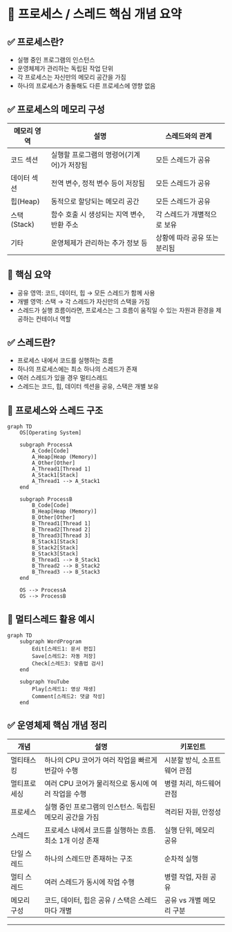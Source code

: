 # 🧠 프로세스 / 스레드 핵심 개념 요약

## ✅ 프로세스란?
- 실행 중인 프로그램의 인스턴스
- 운영체제가 관리하는 독립된 작업 단위
- 각 프로세스는 자신만의 메모리 공간을 가짐
- 하나의 프로세스가 충돌해도 다른 프로세스에 영향 없음

## ✅ 프로세스의 메모리 구성

| 메모리 영역     | 설명                                      | 스레드와의 관계               |
|----------------|-------------------------------------------|-------------------------------|
| 코드 섹션      | 실행할 프로그램의 명령어(기계어)가 저장됨 | 모든 스레드가 공유            |
| 데이터 섹션    | 전역 변수, 정적 변수 등이 저장됨          | 모든 스레드가 공유            |
| 힙(Heap)       | 동적으로 할당되는 메모리 공간             | 모든 스레드가 공유            |
| 스택(Stack)    | 함수 호출 시 생성되는 지역 변수, 반환 주소 | 각 스레드가 개별적으로 보유   |
| 기타           | 운영체제가 관리하는 추가 정보 등          | 상황에 따라 공유 또는 분리됨  |

## 🧠 핵심 요약
- 공유 영역: 코드, 데이터, 힙 → 모든 스레드가 함께 사용
- 개별 영역: 스택 → 각 스레드가 자신만의 스택을 가짐
- 스레드가 실행 흐름이라면, 프로세스는 그 흐름이 움직일 수 있는 자원과 환경을 제공하는 컨테이너 역할

## ✅ 스레드란?
- 프로세스 내에서 코드를 실행하는 흐름
- 하나의 프로세스에는 최소 하나의 스레드가 존재
- 여러 스레드가 있을 경우 멀티스레드
- 스레드는 코드, 힙, 데이터 섹션을 공유, 스택은 개별 보유

## 🧩 프로세스와 스레드 구조
```mermaid
graph TD
    OS[Operating System]

    subgraph ProcessA
        A_Code[Code]
        A_Heap[Heap (Memory)]
        A_Other[Other]
        A_Thread1[Thread 1]
        A_Stack1[Stack]
        A_Thread1 --> A_Stack1
    end

    subgraph ProcessB
        B_Code[Code]
        B_Heap[Heap (Memory)]
        B_Other[Other]
        B_Thread1[Thread 1]
        B_Thread2[Thread 2]
        B_Thread3[Thread 3]
        B_Stack1[Stack]
        B_Stack2[Stack]
        B_Stack3[Stack]
        B_Thread1 --> B_Stack1
        B_Thread2 --> B_Stack2
        B_Thread3 --> B_Stack3
    end

    OS --> ProcessA
    OS --> ProcessB
```

## 🧩 멀티스레드 활용 예시
```mermaid
graph TD
    subgraph WordProgram
        Edit[스레드1: 문서 편집]
        Save[스레드2: 자동 저장]
        Check[스레드3: 맞춤법 검사]
    end

    subgraph YouTube
        Play[스레드1: 영상 재생]
        Comment[스레드2: 댓글 작성]
    end

```

## ✅ 운영체제 핵심 개념 정리

| 개념             | 설명                                                                 | 키포인트                         |
|------------------|----------------------------------------------------------------------|----------------------------------|
| 멀티태스킹       | 하나의 CPU 코어가 여러 작업을 빠르게 번갈아 수행                     | 시분할 방식, 소프트웨어 관점     |
| 멀티프로세싱     | 여러 CPU 코어가 물리적으로 동시에 여러 작업을 수행                   | 병렬 처리, 하드웨어 관점         |
| 프로세스         | 실행 중인 프로그램의 인스턴스. 독립된 메모리 공간을 가짐             | 격리된 자원, 안정성              |
| 스레드           | 프로세스 내에서 코드를 실행하는 흐름. 최소 1개 이상 존재              | 실행 단위, 메모리 공유           |
| 단일 스레드      | 하나의 스레드만 존재하는 구조                                         | 순차적 실행                      |
| 멀티 스레드      | 여러 스레드가 동시에 작업 수행                                        | 병렬 작업, 자원 공유             |
| 메모리 구성      | 코드, 데이터, 힙은 공유 / 스택은 스레드마다 개별                     | 공유 vs 개별 메모리 구분         |

---
